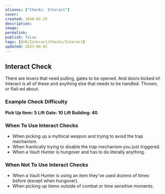 ```yaml
---
aliases: ["Checks: Interact"]
cover: 
created: 1040-01-25
description: 
image: 
permalink: 
publish: false
tags: [BnB/Interact/Checks/Interact]
updated: 2023-06-02
---
```


## Interact Check

There are levers that need pulling, gates to be opened. And doors kicked in! Interact is all of these and anything else that needs to be handled. Thrown, or flail-ed about.

### Example Check Difficulty

**Pick Up Item: 5**
**Lift Gate: 10**
**Lift Building: 40**

### When To Use Interact Checks

- When picking up a mythical weapon and trying to avoid the trap mechanism.
- When frantically trying to disable the trap mechanism you just triggered.
- When a Vault Hunter is hungover and has to do literally anything.

### When Not To Use Interact Checks

- When a Vault Hunter is using an item they've used dozens of times before (except when hungover).
- When picking up items outside of combat or time sensitive moments.
